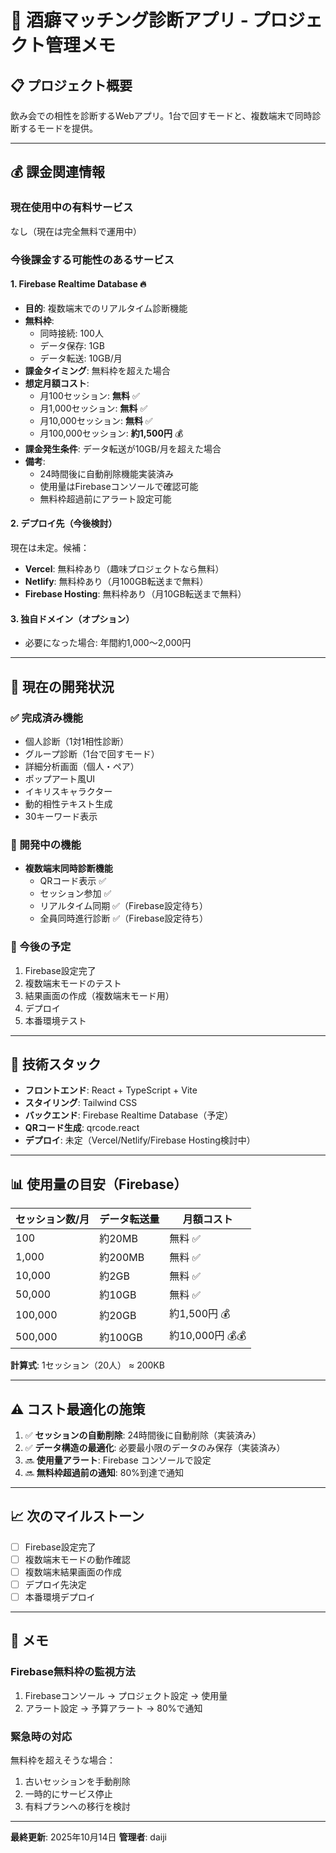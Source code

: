 # 🍺 酒癖マッチング診断アプリ - プロジェクト管理メモ

## 📋 プロジェクト概要
飲み会での相性を診断するWebアプリ。1台で回すモードと、複数端末で同時診断するモードを提供。

---

## 💰 課金関連情報

### **現在使用中の有料サービス**
なし（現在は完全無料で運用中）

### **今後課金する可能性のあるサービス**

#### 1. **Firebase Realtime Database** 🔥
- **目的**: 複数端末でのリアルタイム診断機能
- **無料枠**: 
  - 同時接続: 100人
  - データ保存: 1GB
  - データ転送: 10GB/月
- **課金タイミング**: 無料枠を超えた場合
- **想定月額コスト**:
  - 月100セッション: **無料** ✅
  - 月1,000セッション: **無料** ✅
  - 月10,000セッション: **無料** ✅
  - 月100,000セッション: **約1,500円** 💰
- **課金発生条件**: データ転送が10GB/月を超えた場合
- **備考**: 
  - 24時間後に自動削除機能実装済み
  - 使用量はFirebaseコンソールで確認可能
  - 無料枠超過前にアラート設定可能

#### 2. **デプロイ先（今後検討）**
現在は未定。候補：
- **Vercel**: 無料枠あり（趣味プロジェクトなら無料）
- **Netlify**: 無料枠あり（月100GB転送まで無料）
- **Firebase Hosting**: 無料枠あり（月10GB転送まで無料）

#### 3. **独自ドメイン（オプション）**
- 必要になった場合: 年間約1,000〜2,000円

---

## 🎯 現在の開発状況

### ✅ 完成済み機能
- 個人診断（1対1相性診断）
- グループ診断（1台で回すモード）
- 詳細分析画面（個人・ペア）
- ポップアート風UI
- イキリスキャラクター
- 動的相性テキスト生成
- 30キーワード表示

### 🚧 開発中の機能
- **複数端末同時診断機能**
  - QRコード表示 ✅
  - セッション参加 ✅
  - リアルタイム同期 ✅（Firebase設定待ち）
  - 全員同時進行診断 ✅（Firebase設定待ち）

### 📝 今後の予定
1. Firebase設定完了
2. 複数端末モードのテスト
3. 結果画面の作成（複数端末モード用）
4. デプロイ
5. 本番環境テスト

---

## 🔧 技術スタック

- **フロントエンド**: React + TypeScript + Vite
- **スタイリング**: Tailwind CSS
- **バックエンド**: Firebase Realtime Database（予定）
- **QRコード生成**: qrcode.react
- **デプロイ**: 未定（Vercel/Netlify/Firebase Hosting検討中）

---

## 📊 使用量の目安（Firebase）

| セッション数/月 | データ転送量 | 月額コスト |
|----------------|--------------|------------|
| 100            | 約20MB       | 無料 ✅    |
| 1,000          | 約200MB      | 無料 ✅    |
| 10,000         | 約2GB        | 無料 ✅    |
| 50,000         | 約10GB       | 無料 ✅    |
| 100,000        | 約20GB       | 約1,500円 💰 |
| 500,000        | 約100GB      | 約10,000円 💰💰 |

**計算式**: 1セッション（20人） ≈ 200KB

---

## ⚠️ コスト最適化の施策

1. ✅ **セッションの自動削除**: 24時間後に自動削除（実装済み）
2. ✅ **データ構造の最適化**: 必要最小限のデータのみ保存（実装済み）
3. 🔜 **使用量アラート**: Firebase コンソールで設定
4. 🔜 **無料枠超過前の通知**: 80%到達で通知

---

## 📈 次のマイルストーン

- [ ] Firebase設定完了
- [ ] 複数端末モードの動作確認
- [ ] 複数端末結果画面の作成
- [ ] デプロイ先決定
- [ ] 本番環境デプロイ

---

## 📝 メモ

### Firebase無料枠の監視方法
1. Firebaseコンソール → プロジェクト設定 → 使用量
2. アラート設定 → 予算アラート → 80%で通知

### 緊急時の対応
無料枠を超えそうな場合：
1. 古いセッションを手動削除
2. 一時的にサービス停止
3. 有料プランへの移行を検討

---

**最終更新**: 2025年10月14日
**管理者**: daiji

















